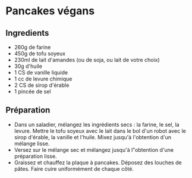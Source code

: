 # Pancakes végans

## Ingredients

- 260g de farine
- 450g de tofu soyeux
- 230ml de lait d'amandes (ou de soja, ou lait de votre choix)
- 30g d'huile
- 1 CS de vanille liquide
- 1 cc de levure chimique
- 2 CS de sirop d'érable
- 1 pincée de sel

## Préparation

- Dans un saladier, mélangez les ingrédients secs : la farine, le sel, la levure. Mettre le tofu soyeux avec le lait dans le bol d'un robot avec le sirop d'érable, la vanille et l'huile. Mixez jusqu'à l'obtention d'un mélange lisse.
- Versez sur le mélange sec et mélangez jusqu'à l"obtention d'une préparation lisse.
- Graissez et chauffez la plaque à pancakes. Déposez des louches de pâtes. Faire cuire uniformément de chaque côté.
